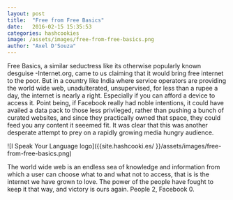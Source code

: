 ```yaml
---
layout: post
title:  "Free from Free Basics"
date:   2016-02-15 15:35:53
categories: hashcookies
image: /assets/images/free-from-free-basics.png
author: "Axel D'Souza"
---
```

Free Basics, a similar seductress like its otherwise popularly known desguise -Internet.org, came to us claiming that it would bring free internet to the poor. But in a country like India where service operators are providing the world wide web, unadulterated, unsupervised, for less than a rupee a day, the internet is nearly a right. Especially if you can afford a device to access it. Point being, if Facebook really had noble intentions, it could have availed a data pack to those less privileged, rather than pushing a bunch of curated websites, and since they practically owned that space, they could feed you any content it seeemed fit. It was clear that this was another desperate attempt to prey on a rapidly growing media hungry audience.

<span style="padding-top: 50px;">![I Speak Your Language logo]({{site.hashcooki.es/ }}/assets/images/free-from-free-basics.png)</span>

The world wide web is an endless sea of knowledge and information from which a user can choose what to and what not to access, that is is the internet we have grown to love. The power of the people have fought to keep it that way, and victory is ours again. People 2, Facebook 0.